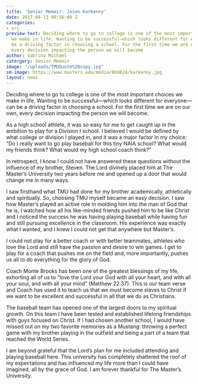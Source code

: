 ```yaml
---
title: 'Senior Memoir: Jason Karkenny'
date: 2017-04-13 00:56:00 Z
categories:
- src
preview-text: Deciding where to go to college is one of the most important choices
  we make in life. Wanting to be successful—which looks different for everyone—can
  be a driving factor in choosing a school. For the first time we are on our own,
  every decision impacting the person we will become
author: Sabrina Michael
catergory: Senior Memoir
image: "/uploads/TMUQuote%20copy.jpg"
sm-image: https://www.masters.edu/media/869824/karkenny.jpg
layout: news
---
```


Deciding where to go to college is one of the most important choices we make in life. Wanting to be successful—which looks different for everyone—can be a driving factor in choosing a school. For the first time we are on our own, every decision impacting the person we will become.

As a high school athlete, it was so easy for me to get caught up in the ambition to play for a Division I school. I believed I would be defined by what college or division I played in, and it was a major factor in my choice: “Do I really want to go play baseball for this tiny NAIA school? What would my friends think? What would my high school coach think?”

In retrospect, I know I could not have answered these questions without the influence of my brother, Steven. The Lord divinely placed him at The Master’s University two years before me and opened up a door that would change me in many ways.

I saw firsthand what TMU had done for my brother academically, athletically and spiritually. So, choosing TMU myself became an easy decision. I saw how Master’s played an active role in molding him into the man of God that he is, I watched how all his like-minded friends pushed him to be like Christ and I noticed the success he was having playing baseball while having fun and still pursuing excellence in the classroom. His experience was exactly what I wanted, and I knew I could not get that anywhere but Master’s.

I could not play for a better coach or with better teammates, athletes who love the Lord and still have the passion and desire to win games. I get to play for a coach that pushes me on the field and, more importantly, pushes us all to do everything for the glory of God.

Coach Monte Brooks has been one of the greatest blessings of my life, exhorting all of us to “love the Lord your God with all your heart, and with all your soul, and with all your mind” (Matthew 22:37). This is our team verse and Coach has used it to teach us that we must become slaves to Christ if we want to be excellent and successful in all that we do as Christians.

The baseball team has opened one of the largest doors to my spiritual growth. On this team I have been tested and established lifelong friendships with guys focused on Christ. If I had chosen another school, I would have missed out on my two favorite memories as a Mustang: throwing a perfect game with my brother playing in the outfield and being a part of a team that reached the World Series.

I am beyond grateful that the Lord’s plan for me included attending and playing baseball here. This university has completely shattered the roof of my expectations and has influenced my life more than I could have imagined, all by the grace of God. I am forever thankful for The Master’s University.